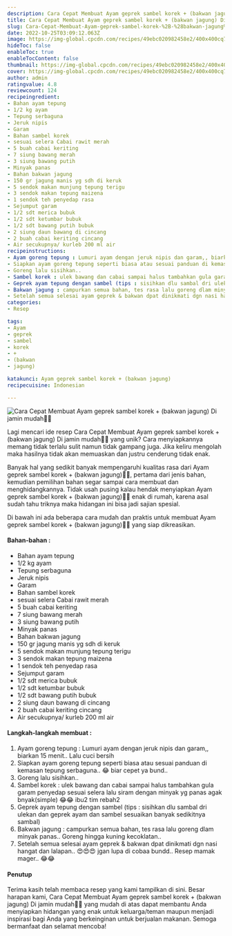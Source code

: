 ```yaml
---
description: Cara Cepat Membuat Ayam geprek sambel korek + (bakwan jagung) Di jamin mudah"
title: Cara Cepat Membuat Ayam geprek sambel korek + (bakwan jagung) Di jamin mudah
slug: Cara-Cepat-Membuat-Ayam-geprek-sambel-korek-%2B-%28bakwan-jagung%29-Di-jamin-mudah
date: 2022-10-25T03:09:12.063Z
image: https://img-global.cpcdn.com/recipes/49ebc020982458e2/400x400cq70/photo.jpg
hideToc: false
enableToc: true
enableTocContent: false
thumbnail: https://img-global.cpcdn.com/recipes/49ebc020982458e2/400x400cq70/photo.jpg
cover: https://img-global.cpcdn.com/recipes/49ebc020982458e2/400x400cq70/photo.jpg
author: admin
ratingvalue: 4.8
reviewcount: 124
recipeingredient:
- Bahan ayam tepung
- 1/2 kg ayam
- Tepung serbaguna
- Jeruk nipis
- Garam
- Bahan sambel korek
- sesuai selera Cabai rawit merah
- 5 buah cabai keriting
- 7 siung bawang merah
- 3 siung bawang putih
- Minyak panas
- Bahan bakwan jagung
- 150 gr jagung manis yg sdh di keruk
- 5 sendok makan munjung tepung terigu
- 3 sendok makan tepung maizena
- 1 sendok teh penyedap rasa
- Sejumput garam
- 1/2 sdt merica bubuk
- 1/2 sdt ketumbar bubuk
- 1/2 sdt bawang putih bubuk
- 2 siung daun bawang di cincang
- 2 buah cabai keriting cincang
- Air secukupnya/ kurleb 200 ml air
recipeinstructions:
- Ayam goreng tepung : Lumuri ayam dengan jeruk nipis dan garam,, biarkan 15 menit.. Lalu cuci bersih
- Siapkan ayam goreng tepung seperti biasa atau sesuai panduan di kemasan tepung serbaguna.. 😂 biar cepet ya bund..
- Goreng lalu sisihkan..
- Sambel korek : ulek bawang dan cabai sampai halus tambahkan gula garam penyedap sesuai selera lalu siram dengan minyak yg panas agak bnyak(simple) 😂😂 ibu2 tim rebah2
- Geprek ayam tepung dengan sambel (tips : sisihkan dlu sambal dri ulekan dan geprek ayam dan sambel sesuaikan banyak sedikitnya sambal)
- Bakwan jagung : campurkan semua bahan, tes rasa lalu goreng dlam minyak panas.. Goreng hingga kuning kecoklatan..
- Setelah semua selesai ayam geprek & bakwan dpat dinikmati dgn nasi hangat dan lalapan.. 😍😍😍 jgan lupa di cobaa bundd.. Resep mamak mager.. 😂😂
categories:
- Resep

tags:
- Ayam
- geprek
- sambel
- korek
- +
- (bakwan
- jagung)

katakunci: Ayam geprek sambel korek + (bakwan jagung)
recipecuisine: Indonesian

---
```


![Cara Cepat Membuat Ayam geprek sambel korek + (bakwan jagung) Di jamin mudah👩‍🍳](https://img-global.cpcdn.com/recipes/49ebc020982458e2/400x400cq70/photo.jpg)

Lagi mencari ide resep Cara Cepat Membuat Ayam geprek sambel korek + (bakwan jagung) Di jamin mudah👩‍🍳 yang unik? Cara menyiapkannya memang tidak terlalu sulit namun tidak gampang juga. Jika keliru mengolah maka hasilnya tidak akan memuaskan dan justru cenderung tidak enak.

Banyak hal yang sedikit banyak mempengaruhi kualitas rasa dari Ayam geprek sambel korek + (bakwan jagung)👩‍🍳, pertama dari jenis bahan, kemudian pemilihan bahan segar sampai cara membuat dan menghidangkannya. Tidak usah pusing kalau hendak menyiapkan Ayam geprek sambel korek + (bakwan jagung)👩‍🍳 enak di rumah, karena asal sudah tahu triknya maka hidangan ini bisa jadi sajian spesial.

Di bawah ini ada beberapa cara mudah dan praktis untuk membuat Ayam geprek sambel korek + (bakwan jagung)👩‍🍳 yang siap dikreasikan.

<!--inarticleads1-->

#### Bahan-bahan :

- Bahan ayam tepung
- 1/2 kg ayam
- Tepung serbaguna
- Jeruk nipis
- Garam
- Bahan sambel korek
- sesuai selera Cabai rawit merah
- 5 buah cabai keriting
- 7 siung bawang merah
- 3 siung bawang putih
- Minyak panas
- Bahan bakwan jagung
- 150 gr jagung manis yg sdh di keruk
- 5 sendok makan munjung tepung terigu
- 3 sendok makan tepung maizena
- 1 sendok teh penyedap rasa
- Sejumput garam
- 1/2 sdt merica bubuk
- 1/2 sdt ketumbar bubuk
- 1/2 sdt bawang putih bubuk
- 2 siung daun bawang di cincang
- 2 buah cabai keriting cincang
- Air secukupnya/ kurleb 200 ml air

<!--inarticleads2-->

#### Langkah-langkah membuat :

1. Ayam goreng tepung : Lumuri ayam dengan jeruk nipis dan garam,, biarkan 15 menit.. Lalu cuci bersih
1. Siapkan ayam goreng tepung seperti biasa atau sesuai panduan di kemasan tepung serbaguna.. 😂 biar cepet ya bund..
1. Goreng lalu sisihkan..
1. Sambel korek : ulek bawang dan cabai sampai halus tambahkan gula garam penyedap sesuai selera lalu siram dengan minyak yg panas agak bnyak(simple) 😂😂 ibu2 tim rebah2
1. Geprek ayam tepung dengan sambel (tips : sisihkan dlu sambal dri ulekan dan geprek ayam dan sambel sesuaikan banyak sedikitnya sambal)
1. Bakwan jagung : campurkan semua bahan, tes rasa lalu goreng dlam minyak panas.. Goreng hingga kuning kecoklatan..
1. Setelah semua selesai ayam geprek & bakwan dpat dinikmati dgn nasi hangat dan lalapan.. 😍😍😍 jgan lupa di cobaa bundd.. Resep mamak mager.. 😂😂

#### Penutup

Terima kasih telah membaca resep yang kami tampilkan di sini. Besar harapan kami, Cara Cepat Membuat Ayam geprek sambel korek + (bakwan jagung) Di jamin mudah👩‍🍳 yang mudah di atas dapat membantu Anda menyiapkan hidangan yang enak untuk keluarga/teman maupun menjadi inspirasi bagi Anda yang berkeinginan untuk berjualan makanan. Semoga bermanfaat dan selamat mencoba!